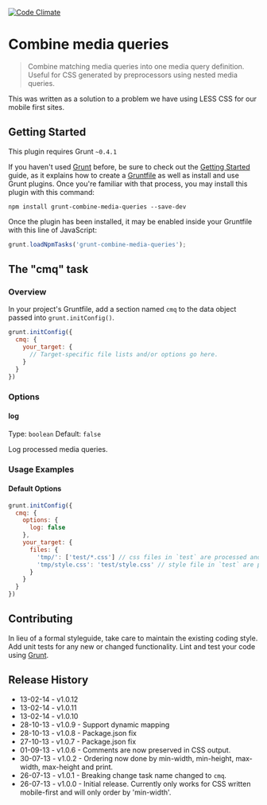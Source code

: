 [![Code Climate](https://codeclimate.com/github/JohnCashmore/grunt-combine-media-queries/badges/gpa.svg)](https://codeclimate.com/github/JohnCashmore/grunt-combine-media-queries)


# Combine media queries

> Combine matching media queries into one media query definition. Useful for CSS generated by preprocessors using nested media queries.

This was written as a solution to a problem we have using LESS CSS for our mobile first sites.

## Getting Started
This plugin requires Grunt `~0.4.1`

If you haven't used [Grunt](http://gruntjs.com/) before, be sure to check out the [Getting Started](http://gruntjs.com/getting-started) guide, as it explains how to create a [Gruntfile](http://gruntjs.com/sample-gruntfile) as well as install and use Grunt plugins. Once you're familiar with that process, you may install this plugin with this command:

```shell
npm install grunt-combine-media-queries --save-dev
```

Once the plugin has been installed, it may be enabled inside your Gruntfile with this line of JavaScript:

```js
grunt.loadNpmTasks('grunt-combine-media-queries');
```

## The "cmq" task

### Overview
In your project's Gruntfile, add a section named `cmq` to the data object passed into `grunt.initConfig()`.

```js
grunt.initConfig({
  cmq: {
    your_target: {
      // Target-specific file lists and/or options go here.
    }
  }
})
```

### Options

#### log

Type: `boolean`
Default: `false`

Log processed media queries.

### Usage Examples

#### Default Options

```js
grunt.initConfig({
  cmq: {
    options: {
      log: false
    },
    your_target: {
      files: {
        'tmp/': ['test/*.css'] // css files in `test` are processed and saved in folder `tmp`. The directory separator is necessary for recognition!
        'tmp/style.css': 'test/style.css' // style file in `test` are processed and saved in  folder `tmp`
      }
    }
  }
})
```

## Contributing
In lieu of a formal styleguide, take care to maintain the existing coding style. Add unit tests for any new or changed functionality. Lint and test your code using [Grunt](http://gruntjs.com/).

## Release History
* 13-02-14 - v1.0.12
* 13-02-14 - v1.0.11
* 13-02-14 - v1.0.10
* 28-10-13 - v1.0.9 - Support dynamic mapping
* 28-10-13 - v1.0.8 - Package.json fix
* 27-10-13 - v1.0.7 - Package.json fix
* 01-09-13 - v1.0.6 - Comments are now preserved in CSS output.
* 30-07-13 - v1.0.2 - Ordering now done by min-width, min-height, max-width, max-height and print.
* 26-07-13 - v1.0.1 - Breaking change task name changed to `cmq`.
* 26-07-13 - v1.0.0 - Initial release. Currently only works for CSS written mobile-first and will only order by 'min-width'.
